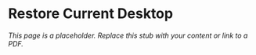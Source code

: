 #    Restore Current Desktop

_This page is a placeholder. Replace this stub with your content or link to a PDF._
